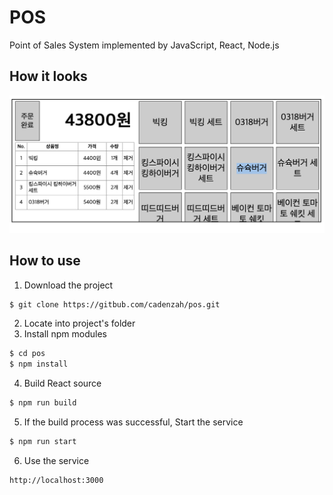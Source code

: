 # POS
Point of Sales System implemented by JavaScript, React, Node.js

## How it looks

![screen](assets/01.png)

## How to use

1. Download the project
```bash
$ git clone https://gitbub.com/cadenzah/pos.git
```
2. Locate into project's folder
3. Install npm modules
```bash
$ cd pos
$ npm install
```
4. Build React source
```bash
$ npm run build
```
5. If the build process was successful, Start the service
```bash
$ npm run start
```
6. Use the service
```bash
http://localhost:3000
```
